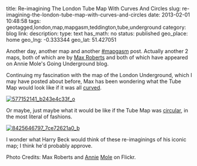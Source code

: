 title: Re-imagining The London Tube Map With Curves And Circles
slug: re-imagining-the-london-tube-map-with-curves-and-circles
date: 2013-02-01 10:48:58
tags: geotagged,london,map,mapgasm,teddington,tube,underground
category: blog
link: 
description: 
type: text
has_math: no
status: published
geo_place: home
geo_lng: -0.333344
geo_lat: 51.427051

Another day, another map and another [#mapgasm](/tags/mapgasm/ "/tags/mapgasm/") post. Actually another 2 maps, both of which are by [Max Roberts](https://privatewww.essex.ac.uk/~mjr/underground/tubemap.html "https://privatewww.essex.ac.uk/~mjr/underground/tubemap.html") and both of which have appeared on Annie Mole's Going Underground blog.

Continuing my fascination with the map of the London Underground, which I may have posted about before, Max has been wondering what the Tube Map would look like if it was all [curved](https://london-underground.blogspot.co.uk/2007/06/curvy-tube-map.html "https://london-underground.blogspot.co.uk/2007/06/curvy-tube-map.html").

[![577152141_b243e4c33f_o](/wp-content/uploads/2013/02/577152141_b243e4c33f_o-1024x628.jpg)](https://london-underground.blogspot.co.uk/2007/06/curvy-tube-map.html "https://london-underground.blogspot.co.uk/2007/06/curvy-tube-map.html")

Or maybe, just maybe what it would be like if the Tube Map was [circular](https://london-underground.blogspot.co.uk/2013/01/tube-map-in-circles.html "https://london-underground.blogspot.co.uk/2013/01/tube-map-in-circles.html"), in the most literal of fashions.

[![8425646797_7ce72621a0_b](/wp-content/uploads/2013/02/8425646797_7ce72621a0_b.jpg)](https://london-underground.blogspot.co.uk/2013/01/tube-map-in-circles.html "https://london-underground.blogspot.co.uk/2013/01/tube-map-in-circles.html")

I wonder what Harry Beck would think of these re-imaginings of his iconic map; I think he'd probably approve.



Photo Credits: Max Roberts and [Annie](https://www.flickr.com/photos/anniemole/8425646797/ "https://www.flickr.com/photos/anniemole/8425646797/") [Mole](https://www.flickr.com/photos/anniemole/577049957/ "https://www.flickr.com/photos/anniemole/577049957/") on Flickr.



